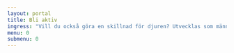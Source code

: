 ```yaml
---
layout: portal
title: Bli aktiv
ingress: "Vill du också göra en skillnad för djuren? Utvecklas som människa? Diskutera djurrätt och sprida information till mängder av människor?"
menu: 0
submenu: 0
---
```

